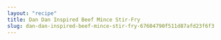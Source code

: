 ```yaml
---
layout: "recipe"
title: Dan Dan Inspired Beef Mince Stir-Fry
slug: dan-dan-inspired-beef-mince-stir-fry-67604790f511d87afd23f6f3
---
```

